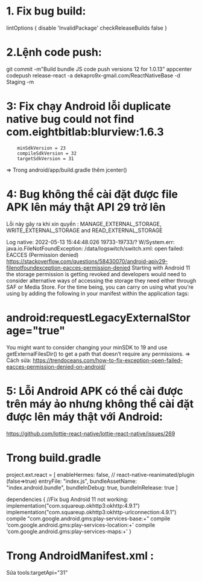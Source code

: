 # 1. Fix bug build:
   lintOptions {
   disable 'InvalidPackage'
   checkReleaseBuilds false
   }
# 2.Lệnh code push:
git commit -m"Build bundle JS code push versions 12 for 1.0.13"
appcenter codepush release-react -a dekapro9x-gmail.com/ReactNativeBase -d Staging -m

# 3: Fix chạy Android lỗi duplicate native bug could not find com.eightbitlab:blurview:1.6.3
        minSdkVersion = 23
        compileSdkVersion = 32
        targetSdkVersion = 31
=> Trong android/app/build.gradle thêm jcenter()

# 4: Bug không thể cài đặt được file APK lên máy thật API 29 trở lên 
Lỗi này gây ra khi xin quyền :
MANAGE_EXTERNAL_STORAGE, WRITE_EXTERNAL_STORAGE and READ_EXTERNAL_STORAGE

Log native:
2022-05-13 15:44:48.026 19733-19733/? W/System.err: java.io.FileNotFoundException: /data/logswitch/switch.xml: open failed: EACCES (Permission denied)
https://stackoverflow.com/questions/58430070/android-apiv29-filenotfoundexception-eacces-permission-denied
Starting with Android 11 the storage permission is getting revoked and developers would need to consider alternative ways of accessing the storage they need either through SAF or Media Store. For the time being, you can carry on using what you’re using by adding the following in your manifest within the application tags:
# android:requestLegacyExternalStorage="true"

You might want to consider changing your minSDK to 19 and use getExternalFilesDir() to get a path that doesn’t require any permissions.
=> Cách sửa:
https://trendoceans.com/how-to-fix-exception-open-failed-eacces-permission-denied-on-android/

# 5: Lỗi Android APK có thể cài được trên máy ảo nhưng không thể cài đặt được lên máy thật với Android:
https://github.com/lottie-react-native/lottie-react-native/issues/269
# Trong build.gradle
project.ext.react = [
    enableHermes: false,  // react-native-reanimated/plugin (false=>true)
    entryFile: "index.js",
    bundleAssetName: "index.android.bundle",
    bundleInDebug: true,
    bundleInRelease: true
]

dependencies {
    //Fix bug Android 11 not working:
    implementation("com.squareup.okhttp3:okhttp:4.9.1")
    implementation("com.squareup.okhttp3:okhttp-urlconnection:4.9.1")
    compile "com.google.android.gms:play-services-base:+"
    compile 'com.google.android.gms:play-services-location:+'
    compile 'com.google.android.gms:play-services-maps:+'
    }

# Trong AndroidManifest.xml :
Sửa tools:targetApi="31"
